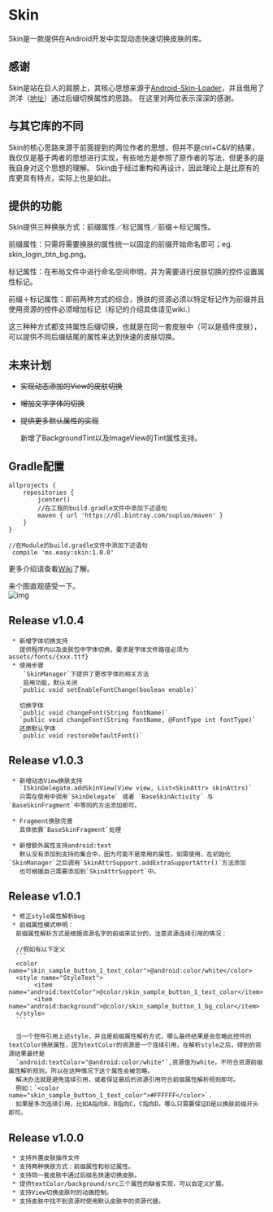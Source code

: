 # Skin
  Skin是一款提供在Android开发中实现动态快速切换皮肤的库。

  ## 感谢
  Skin是站在巨人的肩膀上，其核心思想来源于[Android-Skin-Loader](https://github.com/SupLuo/Android-Skin-Loader)，并且借用了洪洋（[地址](https://github.com/hongyangAndroid/ChangeSkin)）通过后缀切换属性的思路。
  在这里对两位表示深深的感谢。
  ## 与其它库的不同
  Skin的核心思路来源于前面提到的两位作者的思想，但并不是ctrl+C&V的结果，我仅仅是基于两者的思想进行实现，有些地方是参照了原作者的写法，但更多的是我自身对这个思想的理解。
  Skin由于经过重构和再设计，因此理论上是比原有的库更具有特点，实际上也是如此。
  ## 提供的功能
  Skin提供三种换肤方式：前缀属性／标记属性／前缀＋标记属性。

  前缀属性：只需将需要换肤的属性统一以固定的前缀开始命名即可；eg. skin_login_btn_bg.png。

  标记属性：在布局文件中进行命名空间申明，并为需要进行皮肤切换的控件设置属性标记。

  前缀＋标记属性：即前两种方式的综合，换肤的资源必须以特定标记作为前缀并且使用资源的控件必须增加标记（标记的介绍具体请见wiki.）

  这三种种方式都支持属性后缀切换，也就是在同一套皮肤中（可以是插件皮肤），可以提供不同后缀结尾的属性来达到快速的皮肤切换。

  ## 未来计划
  * <del>实现动态添加的View的皮肤切换</del>

  * <del>增加文字字体的切换</del>

  * <del>提供更多默认属性的实现</del>
  
    新增了BackgroundTint以及ImageView的Tint属性支持。


  ## Gradle配置
   ```
   allprojects {
       repositories {
           jcenter()
           //在工程的build.gradle文件中添加下述语句
           maven { url 'https://dl.bintray.com/supluo/maven' }
       }
   }
   ```

   ```
   //在Module的build.gradle文件中添加下述语句
    compile 'ms.easy:skin:1.0.0'
   ```
更多介绍请查看[Wiki](https://github.com/SupLuo/Easy/wiki/Skin:详细介绍)了解。

来个图直观感受一下。<br/>
![img](https://github.com/SupLuo/Easy/blob/master/skin/sample_iamge.gif?raw=true)

  ## Release v1.0.4
     * 新增字体切换支持
       提供程序内以及皮肤包中字体切换，要求是字体文件路径必须为assets/fonts/{xxx.ttf}
     * 使用步骤
        `SkinManager`下提供了更改字体的相关方法
        启用功能，默认关闭
       `public void setEnableFontChange(boolean enable)`

       切换字体
       `public void changeFont(String fontName)`
       `public void changeFont(String fontName, @FontType int fontType)`
       还原默认字体
       `public void restoreDefaultFont()`
  ## Release v1.0.3
     * 新增动态View换肤支持
       `ISkinDelegate.addSkinView(View view, List<SkinAttr> skinAttrs)`
       只需在使用中调用`SkinDelegate` 或者 `BaseSkinActivity` 与 `BaseSkinFragment`中等同的方法添加即可。

     * Fragment换肤完善
       具体依靠`BaseSkinFragment`处理

     * 新增额外属性支持android:text
       默认没有添加到支持的集合中，因为可能不是常用的属性，如需使用，在初始化`SkinManager`之后调用`SkinAttrSupport.addExtraSupportAttr()`方法添加
       也可根据自己需要添加到`SkinAttrSupport`中。

  ## Release v1.0.1

     * 修正style属性解析bug
     * 前缀属性模式申明：
      前缀属性解析方式是根据资源名字的前缀来区分的，注意资源连续引用的情况：

      //假如有以下定义
      ```
      <color name="skin_sample_button_1_text_color">@android:color/white</color>
      <style name="StyleText">
           <item name="android:textColor">@color/skin_sample_button_1_text_color</item>
           <item name="android:background">@color/skin_sample_button_1_bg_color</item>
      </style>
      ```

      当一个控件引用上述style，并且是前缀属性解析方式，哪么最终结果是会忽略此控件的textColor换肤属性，因为textColor的资源是一个连续引用，在解析style之后，得到的资源结果最终是
      `android:textColor="@android:color/white"`,资源值为white，不符合资源前缀属性解析规则，所以在这种情况下这个属性会被忽略。
      解决办法就是避免连续引用，或者保证最后的资源引用符合前缀属性解析规则即可。
      例如：`<color name="skin_sample_button_1_text_color">#FFFFFF</color>`.
      如果是多次连续引用，比如A指向B，B指向C，C指向D，哪么只需要保证D是以换肤前缀开头即可。

  ## Release v1.0.0
     * 支持外置皮肤插件文件
     * 支持两种换肤方式：前缀属性和标记属性。
     * 支持同一套皮肤中通过后缀名快速切换皮肤。
     * 提供textColor/background/src三个属性的缺省实现，可以自定义扩展。
     * 支持View切换皮肤时的动画控制。
     * 支持皮肤中找不到资源时使用默认皮肤中的资源代替。
